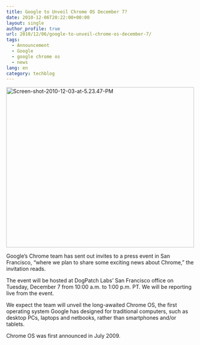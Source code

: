```yaml
---
title: Google to Unveil Chrome OS December 7?
date: 2010-12-06T20:22:00+00:00
layout: single
author_profile: true
url: 2010/12/06/google-to-unveil-chrome-os-december-7/
tags:
  - Announcement
  - Google
  - google chrome os
  - news
lang: en
category: techblog
---
```

[<img title="Screen-shot-2010-12-03-at-5.23.47-PM" border="0" alt="Screen-shot-2010-12-03-at-5.23.47-PM" src="http://lh3.ggpht.com/_vaUVXcmC3OI/TP0--v8fufI/AAAAAAAADWY/oo8vFX0o92o/Screen-shot-2010-12-03-at-5.23.47-PM_thumb%5B4%5D.png?imgmax=800" width="500" height="426" />](http://lh5.ggpht.com/_vaUVXcmC3OI/TP0-7nw9lWI/AAAAAAAADWU/-rE8zmqoqf4/s1600-h/Screen-shot-2010-12-03-at-5.23.47-PM%5B6%5D.png)

Google’s Chrome team has sent out invites to a press event in San Francisco, “where we plan to share some exciting news about Chrome,” the invitation reads.

The event will be hosted at DogPatch Labs’ San Francisco office on Tuesday, December 7 from 10:00 a.m. to 1:00 p.m. PT. We will be reporting live from the event.

We expect the team will unveil the long-awaited Chrome OS, the first operating system Google has designed for traditional computers, such as desktop PCs, laptops and netbooks, rather than smartphones and/or tablets.

Chrome OS was first announced in July 2009.